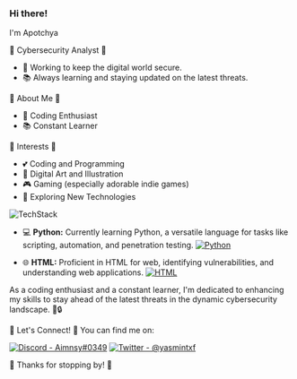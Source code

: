 ### Hi there!

I'm Apotchya

🏢 Cybersecurity Analyst 🏢

- 💼 Working to keep the digital world secure.
- 📚 Always learning and staying updated on the latest threats.

🌸 About Me 🌸

- 💖 Coding Enthusiast
- 📚 Constant Learner

🌟 Interests 🌟

- 💕 Coding and Programming
- 🎨 Digital Art and Illustration
- 🎮 Gaming (especially adorable indie games)
- 🌸 Exploring New Technologies

![TechStack](https://img.shields.io/badge/TechStack-pink?style=for-the-badge)

- 💻 **Python:** Currently learning Python, a versatile language for tasks like scripting, automation, and penetration testing.
  [![Python](https://img.shields.io/badge/Python-Learning-gray?style=for-the-badge&logo=python)](https://www.python.org/)

- 🌐 **HTML:** Proficient in HTML for web, identifying vulnerabilities, and understanding web applications.
  [![HTML](https://img.shields.io/badge/HTML-brightgreen?style=for-the-badge&logo=html5)](https://www.w3.org/TR/html52/)

As a coding enthusiast and a constant learner, I'm dedicated to enhancing my skills to stay ahead of the latest threats in the dynamic cybersecurity landscape. 🚀🔒

🌺 Let's Connect! 🌺
You can find me on:

[![Discord - Aimnsy#0349](https://img.shields.io/badge/Discord-Aimnsy%230349-pink?style=for-the-badge&logo=discord)](https://discord.com/users/Aimnsy)
[![Twitter - @yasmintxf](https://img.shields.io/badge/Twitter-@yasmintxf-pink?style=for-the-badge&logo=twitter)](https://twitter.com/yasmintxf)

🌷 Thanks for stopping by! 🌷
